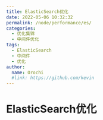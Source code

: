 ```yaml
---
title: ElasticSearch优化
date: 2022-05-06 10:32:32
permalink: /node/performance/es/
categories:
  - 优化集锦
  - 中间件优化
tags:
  - ElasticSearch
  - 中间件
  - 优化
author: 
  name: Orochi
  #link: https://github.com/kevin
---
```

# ElasticSearch优化
